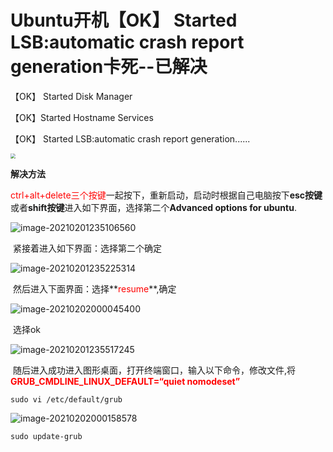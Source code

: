 # Ubuntu开机【OK】 Started LSB:automatic crash report generation卡死--已解决

【OK】 Started Disk Manager

【OK】Started Hostname Services

【OK】 Started LSB:automatic crash report generation......

<img src="https://gitee.com/dong_kj/image/raw/master/20210201234825.jpg" style="zoom:50%;" />

**解决方法**

<font color=red>ctrl+alt+delete三个按键</font>一起按下，重新启动，启动时根据自己电脑按下**esc按键**或者**shift按键**进入如下界面，选择第二个**Advanced options for ubuntu**.

![image-20210201235106560](https://gitee.com/dong_kj/image/raw/master/20210201235106.png)

​	紧接着进入如下界面：选择第二个确定

![image-20210201235225314](https://gitee.com/dong_kj/image/raw/master/20210201235225.png)

​	然后进入下面界面：选择**<font color=red>resume</font>**,确定

![image-20210202000045400](https://gitee.com/dong_kj/image/raw/master/20210202000045.png)

​	选择ok

![image-20210201235517245](https://gitee.com/dong_kj/image/raw/master/20210201235517.png)

​	随后进入成功进入图形桌面，打开终端窗口，输入以下命令，修改文件,将 **<font color=red>GRUB_CMDLINE_LINUX_DEFAULT=“quiet nomodeset”</font>**

```shell
sudo vi /etc/default/grub
```

![image-20210202000158578](https://gitee.com/dong_kj/image/raw/master/20210202000158.png)

```shell
sudo update-grub
```

